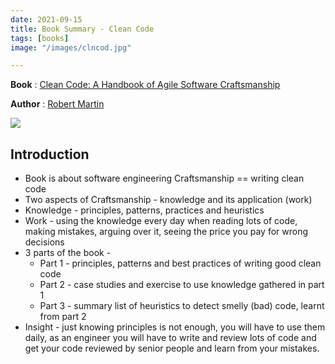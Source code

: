 ```yaml
---
date: 2021-09-15
title: Book Summary - Clean Code
tags: [books]
image: "/images/clncod.jpg"

---
```

**Book** : [Clean Code: A Handbook of Agile Software Craftsmanship](https://www.amazon.in/Clean-Code-Robert-C-Martin/dp/8131773388#customerReviews)

**Author** : [Robert Martin](https://en.wikipedia.org/wiki/Robert_C._Martin)

![](/images/clncod.jpg)

## Introduction

- Book is about software engineering Craftsmanship == writing clean code
- Two aspects of Craftsmanship - knowledge and its application (work)
- Knowledge - principles, patterns, practices and heuristics
- Work - using the knowledge every day when reading lots of code, making mistakes, arguing over it, seeing the price you pay for wrong decisions
- 3 parts of the book - 
  - Part 1 - principles, patterns and best practices of writing good clean code
  - Part 2 - case studies and exercise to use knowledge gathered in part 1
  - Part 3 - summary list of heuristics to detect smelly (bad) code, learnt from part 2
- Insight - just knowing principles is not enough, you will have to use them daily, as an engineer you will have to write and review lots of code and get your code reviewed by senior people and learn from your mistakes.